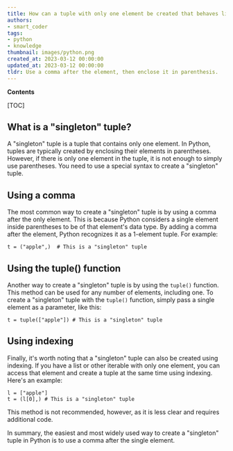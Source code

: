 ```yaml
---
title: How can a tuple with only one element be created that behaves like a 'singleton'?
authors:
- smart_coder
tags:
- python
- knowledge
thumbnail: images/python.png
created_at: 2023-03-12 00:00:00
updated_at: 2023-03-12 00:00:00
tldr: Use a comma after the element, then enclose it in parenthesis.
---
```


**Contents**

[TOC]

## What is a "singleton" tuple?

A "singleton" tuple is a tuple that contains only one element. In Python, tuples are typically created by enclosing their elements in parentheses. However, if there is only one element in the tuple, it is not enough to simply use parentheses. You need to use a special syntax to create a "singleton" tuple.

## Using a comma

The most common way to create a "singleton" tuple is by using a comma after the only element. This is because Python considers a single element inside parentheses to be of that element's data type. By adding a comma after the element, Python recognizes it as a 1-element tuple. For example: 

```
t = ("apple",)  # This is a "singleton" tuple
```

## Using the tuple() function

Another way to create a "singleton" tuple is by using the `tuple()` function. This method can be used for any number of elements, including one. To create a "singleton" tuple with the `tuple()` function, simply pass a single element as a parameter, like this:

```
t = tuple(["apple"]) # This is a "singleton" tuple
```

## Using indexing

Finally, it's worth noting that a "singleton" tuple can also be created using indexing. If you have a list or other iterable with only one element, you can access that element and create a tuple at the same time using indexing. Here's an example:

```
l = ["apple"]
t = (l[0],) # This is a "singleton" tuple
``` 

This method is not recommended, however, as it is less clear and requires additional code. 

In summary, the easiest and most widely used way to create a "singleton" tuple in Python is to use a comma after the single element.
